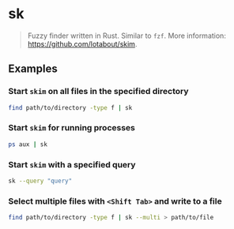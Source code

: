 # sk

> Fuzzy finder written in Rust. Similar to `fzf`. More information: <https://github.com/lotabout/skim>.

## Examples

### Start `skim` on all files in the specified directory

```bash
find path/to/directory -type f | sk
```

### Start `skim` for running processes

```bash
ps aux | sk
```

### Start `skim` with a specified query

```bash
sk --query "query"
```

### Select multiple files with `<Shift Tab>` and write to a file

```bash
find path/to/directory -type f | sk --multi > path/to/file
```
